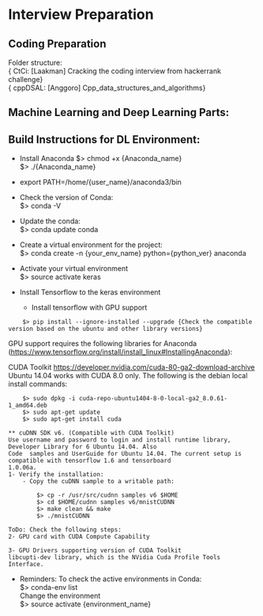 # Interview Preparation
## Coding Preparation
Folder structure:  
{ CtCi: [Laakman] Cracking the coding interview from hackerrank challenge}  
{ cppDSAL: [Anggoro] Cpp_data_structures_and_algorithms}

## Machine Learning and Deep Learning Parts:
## Build Instructions for DL Environment:
- Install Anaconda
  	$> chmod +x {Anaconda_name}  
	$> ./{Anaconda_name}  

- export PATH=/home/{user_name}/anaconda3/bin  

- Check the version of Conda:  
	$> conda -V  

- Update the conda:  
	$> conda update conda  

- Create a virtual environment for the project:  
	$> conda create -n {your_env_name} python={python_ver} anaconda  

- Activate your virtual environment  
	$> source activate keras  

- Install Tensorflow to the keras environment  
	- Install tensorflow with GPU support  
```
	$> pip install --ignore-installed --upgrade {Check the compatible version based on the ubuntu and other library versions}
```	
	
GPU support requires the following libraries for Anaconda (https://www.tensorflow.org/install/install_linux#InstallingAnaconda):  
	
CUDA Toolkit https://developer.nvidia.com/cuda-80-ga2-download-archive Ubuntu 14.04 works with CUDA 8.0 only. The following is the debian local install commands:  

```
	$> sudo dpkg -i cuda-repo-ubuntu1404-8-0-local-ga2_8.0.61-1_amd64.deb
	$> sudo apt-get update
	$> sudo apt-get install cuda
```

	** cuDNN SDK v6. (Compatible with CUDA Toolkit)
	Use username and password to login and install runtime library, Developer Library for 6 Ubuntu 14.04. Also 
	Code  samples and UserGuide for Ubuntu 14.04. The current setup is compatible with tensorflow 1.6 and tensorboard 
	1.0.06a.  
	1- Verify the installation:
		- Copy the cuDNN sample to a writable path:

```
		$> cp -r /usr/src/cudnn samples v6 $HOME  
		$> cd $HOME/cudnn samples v6/mnistCUDNN  
		$> make clean && make  
		$> ./mnistCUDNN  
```
	ToDo: Check the following steps:
	2- GPU card with CUDA Compute Capability

	3- GPU Drivers supporting version of CUDA Toolkit
	libcupti-dev library, which is the NVidia Cuda Profile Tools Interface.

* Reminders:
To check the active environments in Conda:  
	$> conda-env list  
Change the environment  
	$> source activate {environment_name}
